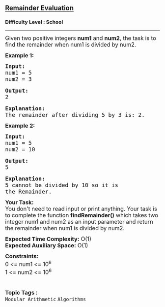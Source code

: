 <h2><a href="https://www.geeksforgeeks.org/problems/remainder-evaluation3755/1?page=1&difficulty=School&status=unsolved&sortBy=submissions">Remainder Evaluation</a></h2><h3>Difficulty Level : School</h3><hr><div class="problems_problem_content__Xm_eO"><p><span style="font-size:18px">Given two positive integers <strong>num1</strong> and <strong>num2</strong>, the task is to find&nbsp;the remainder when num1&nbsp;is divided by num2.</span></p>

<p><strong><span style="font-size:18px">Example 1:</span></strong></p>

<pre><strong><span style="font-size:18px">Input:
</span></strong><span style="font-size:18px">num1 = 5
num2 = 3</span>

<strong><span style="font-size:18px">Output:</span></strong><span style="font-size:18px">
2</span>

<strong><span style="font-size:18px">Explanation:
</span></strong><span style="font-size:18px">The remainder after dividing 5 by 3 is: 2.</span></pre>

<p><strong><span style="font-size:18px">Example 2:</span></strong></p>

<pre><span style="font-size:18px"><strong>Input:</strong>
num1 = 5
num2 = 10</span>

<span style="font-size:18px"><strong>Output:</strong>
5</span>

<span style="font-size:18px"><strong>Explanation:</strong>
5 cannot be divided by 10 so it is 
the Remainder.</span>
</pre>

<p><span style="font-size:18px"><strong>Your Task:&nbsp;&nbsp;</strong><br>
You don't need to read input or print anything. Your task is to complete the function&nbsp;<strong>findRemainder()</strong>&nbsp;which takes two integer num1 and num2 as an input parameter and return the remainder when num1&nbsp;is divided by num2.</span></p>

<p><span style="font-size:18px"><strong>Expected Time Complexity:</strong>&nbsp;O(1)<br>
<strong>Expected Auxiliary Space:</strong>&nbsp;O(1)</span></p>

<p><span style="font-size:18px"><strong>Constraints:</strong><br>
0 &lt;= num1 &lt;= 10<sup>6</sup><br>
1 &lt;= num2 &lt;= 10<sup>6</sup></span></p>
</div><br><p><span style=font-size:18px><strong>Topic Tags : </strong><br><code>Modular Arithmetic</code>&nbsp;<code>Algorithms</code>&nbsp;